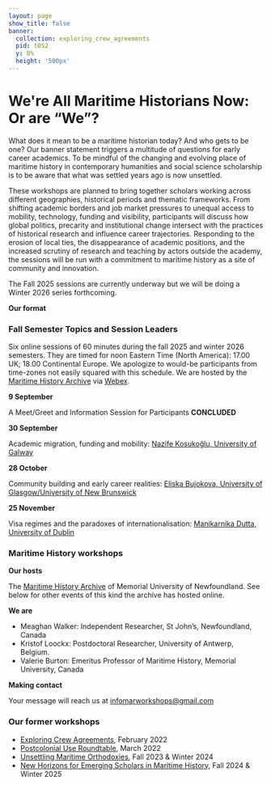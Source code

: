 ```yaml
---
layout: page
show_title: false
banner:
  collection: exploring_crew_agreements
  pid: t052
  y: 0%
  height: '500px'
---
```


# We're All Maritime Historians Now: Or are “We”?


What does it mean to be a maritime historian today? And who gets to be one? Our banner statement triggers a multitude of questions for early career academics. To be mindful of the changing and evolving place of maritime history in contemporary humanities and social science scholarship is to be aware that what was settled years ago is now unsettled.

These workshops are planned to bring together scholars working across different geographies, historical periods and thematic frameworks. From shifting academic borders and job market pressures to unequal access to mobility, technology, funding and visibility, participants will discuss how global politics, precarity and institutional change intersect with the practices of historical research and influence career trajectories. Responding to the erosion of local ties, the disappearance of academic positions, and the increased scrutiny of research and teaching by actors outside the academy, the sessions will be run with a commitment to maritime history as a site of community and innovation.

The Fall 2025 sessions are currently underway but we will be doing a Winter 2026 series forthcoming.

**Our format**

### Fall Semester Topics and Session Leaders

Six online sessions of 60 minutes during the fall 2025 and winter 2026 semesters. They are timed for noon Eastern Time (North America): 17.00 UK; 18.00 Continental Europe. We apologize to would-be participants from time-zones not easily squared with this schedule. We are hosted by the [Maritime History Archive](https://mha.mun.ca/) via [Webex](https://www.webex.com/downloads.html).

**9 September**

A Meet/Greet and Information Session for Participants **CONCLUDED**

**30 September**

Academic migration, funding and mobility: [Nazife Kosukoğlu, University of Galway](https://www.universityofgalway.ie/bilqis/teammembers/drnazifekosukolu/)

**28 October**

Community building and early career realities: [Eliska Bujokova, University of Glasgow/University of New Brunswick](https://www.gla.ac.uk/schools/humanities/staff/eliskabujokova/)

**25 November**

Visa regimes and the paradoxes of internationalisation: [Manikarnika Dutta, University of Dublin](https://people.ucd.ie/manikarnika.dutta)

### Maritime History workshops

**Our hosts**

The [Maritime History Archive](https://mha.mun.ca/) of Memorial University of Newfoundland. See below for other events of this kind the archive has hosted online.

**We are**

- Meaghan Walker: Independent Researcher, St John’s, Newfoundland, Canada
- Kristof Loockx: Postdoctoral Researcher, University of Antwerp, Belgium.
- Valerie Burton: Emeritus Professor of Maritime History, Memorial University, Canada

**Making contact**

Your message will reach us at [infomarworkshops@gmail.com](mailto:infomarworkshops@gmail.com)

### Our former workshops

- [Exploring Crew Agreements](https://crewagreementworkshop.github.io/exploring_crew_agreements/expcrewagreements), February 2022
- [Postcolonial Use Roundtable](https://crewagreementworkshop.github.io/exploring_crew_agreements/postcolonial), March 2022
- [Unsettling Maritime Orthodoxies](https://maritimeworkshops.com/orthodoxies/), Fall 2023 & Winter 2024
- [New Horizons for Emerging Scholars in Maritime History](https://maritimeworkshops.com/newhorizons/), Fall 2024 & Winter 2025
